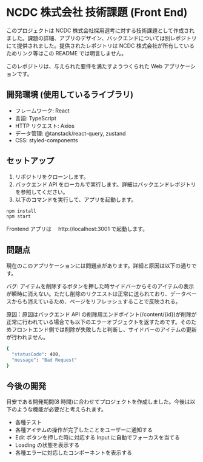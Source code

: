 # NCDC 株式会社 技術課題 (Front End)

このプロジェクトは NCDC 株式会社採用選考に対する技術課題として作成されました。課題の詳細、アプリのデザイン、バックエンドについては別レポジトリにて提供されました。提供されたレポジトリは NCDC 株式会社が所有しているためリンク等はこの README では明言しません。

このレポジトリは、与えられた要件を満たすようつくられた Web アプリケーションです。

## 開発環境 (使用しているライブラリ)

- フレームワーク: React
- 言語: TypeScript
- HTTP リクエスト: Axios
- データ管理: @tanstack/react-query, zustand
- CSS: styled-components

## セットアップ

1. リポジトリをクローンします。
2. バックエンド API をローカルで実行します。詳細はバックエンドレポジトリを参照してください。
3. 以下のコマンドを実行して、アプリを起動します。

```bash
npm install
npm start
```

Frontend アプリは　 http://localhost:3001 で起動します。

## 問題点

現在のこのアプリケーションには問題点があります。詳細と原因は以下の通りです。

バグ: アイテムを削除するボタンを押した時サイドバーからそのアイテムの表示が瞬時に消えない。ただし削除のリクエストは正常に送られており、データベースからも消えているため、ページをリフレッシュすることで反映される。

原因：原因はバックエンド API の削除用エンドポイント(/content/{id})が削除が正常に行われている場合でも以下のエラーオブジェクトを返すためです。そのためフロントエンド側では削除が失敗したと判断し、サイドバーのアイテムの更新が行われません。

```bash
{
  "statusCode": 400,
  "message": "Bad Request"
}
```

## 今後の開発

目安である開発期間(8 時間)に合わせてプロジェクトを作成しました。今後は以下のような機能が必要だと考えられます。

- 各種テスト
- 各種アイテムの操作が完了したことをユーザーに通知する
- Edit ボタンを押した時に対応する Input に自動でフォーカスを当てる
- Loading の状態を表示する
- 各種エラーに対応したコンポーネントを表示する


